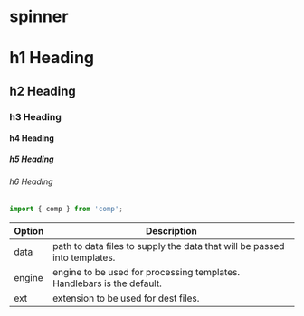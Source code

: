 # spinner

# h1 Heading
## h2 Heading
### h3 Heading
#### h4 Heading
##### h5 Heading
###### h6 Heading

```js
import { comp } from 'comp';
```

| Option | Description |
| ------ | ----------- |
| data   | path to data files to supply the data that will be passed into templates. |
| engine | engine to be used for processing templates. Handlebars is the default. |
| ext    | extension to be used for dest files. |